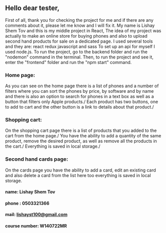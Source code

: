 ## Hello dear tester,
First of all, thank you for checking the project for me and if there are any comments about it, please let me know and I will fix it.
My name is Lishay Shem Tov and this is my middle project in React,
The idea of my project was actually to make an online store for buying phones and also to upload second hand products for sale on a dedicated page.
I used several tools and they are: react redux javascript and sass
To set up an api for myself I used node.js.
To run the project, go to the backend folder and run the "nodemon" command in the terminal.
Then, to run the project and see it, enter the "frontend" folder and run the "npm start" command.

### Home page:

As you can see on the home page there is a list of phones and a number of filters where you can sort the phones by price, by software and by name and there is also an option to search for phones in a text box as well as a button that filters only Apple products./
Each product has two buttons, one to add to cart and the other button is a link to details about that product./

### Shopping cart:

On the shopping cart page there is a list of products that you added to the cart from the home page./ You have the ability to add a quantity of the same product, remove the desired product, as well as remove all the products in the cart./ Everything is saved in local storage./

### Second hand cards page:
On the cards page you have the ability to add a card, edit an existing card and also delete a card from the list here too everything is saved in local storage.

#### name: Lishay Shem Tov
#### phone : 0503321366
#### mail: lishayst100@gmail.com
#### course number: W140722MR